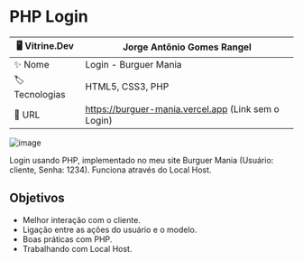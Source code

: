 # PHP Login
| 🖥️ Vitrine.Dev |  Jorge Antônio Gomes Rangel   |
| -------------  | --- |
| :sparkles: Nome        | Login - Burguer Mania
| :label: Tecnologias | HTML5, CSS3, PHP
| :rocket: URL         | https://burguer-mania.vercel.app (Link sem o Login)

![image](https://github.com/JorgeRangell/Php-Login/assets/101427212/491888b3-010b-4dfc-90b7-9884b14ce014)

Login usando PHP, implementado no meu site Burguer Mania (Usuário: cliente, Senha: 1234).
Funciona através do Local Host.

## Objetivos

* Melhor interação com o cliente.
* Ligação entre as ações do usuário e o modelo.
* Boas práticas com PHP.
* Trabalhando com Local Host.
##
